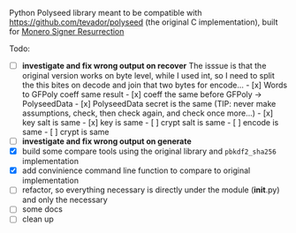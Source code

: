 Python Polyseed library meant to be compatible with https://github.com/tevador/polyseed (the original C implementation),
built for [Monero Signer Resurrection](https://github.com/DiosDelRayo/MoneroSigner)

Todo:
 - [ ] **investigate and fix wrong output on recover**
       The isssue is that the original version works on byte level, while I used int, so
       I need to split the this bites on decode and join that two bytes for encode...
       - [x] Words to GFPoly coeff same result
       - [x] coeff the same before GFPoly -> PolyseedData
       - [x] PolyseedData secret is the same (TIP: never make assumptions, check, then check again, and check once more...)
       - [x] key salt is same
       - [x] key is same
       - [ ] crypt salt is same
       - [ ] encode is same
       - [ ] crypt is same
 - [ ] **investigate and fix wrong output on generate**
 - [X] build some compare tools using the original library and `pbkdf2_sha256` implementation
 - [x] add convinience command line function to compare to original implementation
 - [ ] refactor, so everything necessary is directly under the module (__init__.py) and only the necessary
 - [ ] some docs
 - [ ] clean up

